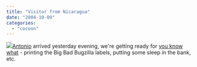 ```yaml
---
title: "Visitor from Nicaragua"
date: "2004-10-09"
categories: 
  - "cocoon"
---
```


![](images/antonio-gallardo.jpg)[Antonio](http://www.apache.org/~antonio/) arrived yesterday evening, we're getting ready for [you know what](http://orixo.com/events/gt2004/) - printing the Big Bad Bugzilla labels, putting some sleep in the bank, etc.
